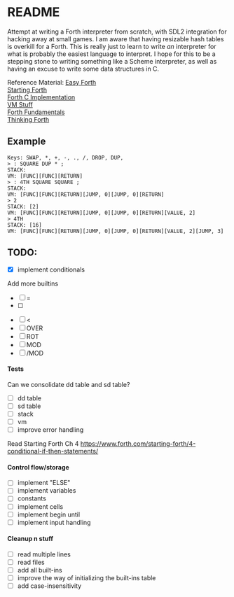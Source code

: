 # README

Attempt at writing a Forth interpreter from scratch, with SDL2 integration for hacking away at small games.
I am aware that having resizable hash tables is overkill for a Forth. This is really just to learn to write 
*an* interpreter for what is probably the easiest language to interpret. I hope for this to be a stepping 
stone to writing something like a Scheme interpreter, as well as having an excuse to write some data structures in C. 

Reference Material:
[Easy Forth](https://skilldrick.github.io/easyforth/)  
[Starting Forth](https://www.forth.com/starting-forth)  
[Forth C Implementation](https://github.com/tehologist/forthkit)  
[VM Stuff](https://www.andreinc.net/2021/12/01/writing-a-simple-vm-in-less-than-125-lines-of-c)   
[Forth Fundamentals](https://archive.org/details/forthfundamental0001mcca)  
[Thinking Forth](https://www.forth.com/wp-content/uploads/2018/11/thinking-forth-color.pdf)  

## Example

```commandline
Keys: SWAP, *, +, -, ., /, DROP, DUP,
> : SQUARE DUP * ;
STACK:
VM: [FUNC][FUNC][RETURN]
> : 4TH SQUARE SQUARE ;
STACK:
VM: [FUNC][FUNC][RETURN][JUMP, 0][JUMP, 0][RETURN]
> 2
STACK: [2]
VM: [FUNC][FUNC][RETURN][JUMP, 0][JUMP, 0][RETURN][VALUE, 2]
> 4TH
STACK: [16]
VM: [FUNC][FUNC][RETURN][JUMP, 0][JUMP, 0][RETURN][VALUE, 2][JUMP, 3]
```

## TODO:
- [x] implement conditionals

Add more builtins
- [ ] =
- [ ] >
- [ ] <
- [ ] OVER
- [ ] ROT
- [ ] MOD
- [ ] /MOD

#### Tests
Can we consolidate dd table and sd table?
- [ ] dd table
- [ ] sd table
- [ ] stack
- [ ] vm
- [ ] improve error handling

Read Starting Forth Ch 4
https://www.forth.com/starting-forth/4-conditional-if-then-statements/

#### Control flow/storage
- [ ] implement "ELSE"
- [ ] implement variables
- [ ] constants
- [ ] implement cells
- [ ] implement begin until
- [ ] implement input handling

#### Cleanup n stuff
- [ ] read multiple lines
- [ ] read files
- [ ] add all built-ins
- [ ] improve the way of initializing the built-ins table
- [ ] add case-insensitivity
